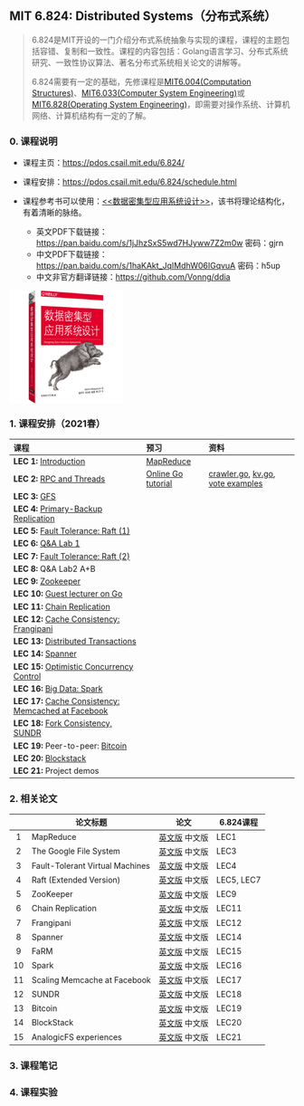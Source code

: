 ## MIT 6.824: Distributed Systems（分布式系统）
> 6.824是MIT开设的一门介绍分布式系统抽象与实现的课程，课程的主题包括容错、复制和一致性。课程的内容包括：Golang语言学习、分布式系统研究、一致性协议算法、著名分布式系统相关论文的讲解等。
>
> 6.824需要有一定的基础，先修课程是[MIT6.004(Computation Structures)](https://ocw.mit.edu/courses/electrical-engineering-and-computer-science/6-004-computation-structures-spring-2017/)、[MIT6.033(Computer System Engineering)](http://web.mit.edu/6.033/www/)或[MIT6.828(Operating System Engineering)](https://pdos.csail.mit.edu/6.828/2021/)，即需要对操作系统、计算机网络、计算机结构有一定的了解。

### 0. 课程说明

- 课程主页：https://pdos.csail.mit.edu/6.824/

- 课程安排：https://pdos.csail.mit.edu/6.824/schedule.html

- 课程参考书可以使用：[<<数据密集型应用系统设计>>](https://book.douban.com/subject/30329536/)，该书将理论结构化，有着清晰的脉络。
  - 英文PDF下载链接：https://pan.baidu.com/s/1jJhzSxS5wd7HJyww7Z2m0w 密码：gjrn
  - 中文PDF下载链接：https://pan.baidu.com/s/1haKAkt_JqIMdhW06IGqvuA 密码：h5up
  - 中文非官方翻译链接：https://github.com/Vonng/ddia

<img src="./_Resources/DDIA.png" alt="DDIA" width = "200px" align=center />

### 1. 课程安排（2021春）

| 课程                                                         | 预习                                          | 资料                                                         |
| :----------------------------------------------------------- | :-------------------------------------------- | :----------------------------------------------------------- |
| **LEC 1:** [Introduction](https://pdos.csail.mit.edu/6.824/notes/l01.txt) | [MapReduce](./_Papers/MapReduce.pdf)          |                                                              |
| **LEC 2:** [RPC and Threads](https://pdos.csail.mit.edu/6.824/notes/l-rpc.txt) | [Online Go tutorial](http://tour.golang.org/) | [crawler.go](https://pdos.csail.mit.edu/6.824/notes/crawler.go), [kv.go](https://pdos.csail.mit.edu/6.824/notes/kv.go), [vote examples](./_Lectures/condvar.tar.gz) |
| **LEC 3:** [GFS](https://pdos.csail.mit.edu/6.824/notes/l-gfs.txt) |                                               |                                                              |
| **LEC 4:** [Primary-Backup Replication](https://pdos.csail.mit.edu/6.824/notes/l-vm-ft.txt) |                                               |                                                              |
| **LEC 5:** [Fault Tolerance: Raft (1)](https://pdos.csail.mit.edu/6.824/notes/l-raft.txt) |                                               |                                                              |
| **LEC 6:** [Q&A Lab 1](https://pdos.csail.mit.edu/6.824/notes/mr_solution_lecture.pdf) |                                               |                                                              |
| **LEC 7:** [Fault Tolerance: Raft (2)](https://pdos.csail.mit.edu/6.824/notes/l-raft2.txt) |                                               |                                                              |
| **LEC 8:** Q&A Lab2 A+B                                      |                                               |                                                              |
| **LEC 9:** [Zookeeper](https://pdos.csail.mit.edu/6.824/notes/l-zookeeper.txt) |                                               |                                                              |
| **LEC 10:** [Guest lecturer on Go](https://swtch.com/mit-6824-go-2021.pdf) |                                               |                                                              |
| **LEC 11:** [Chain Replication](https://pdos.csail.mit.edu/6.824/notes/l-cr.txt) |                                               |                                                              |
| **LEC 12:** [Cache Consistency: Frangipani](https://pdos.csail.mit.edu/6.824/notes/l-frangipani.txt) |                                               |                                                              |
| **LEC 13:** [Distributed Transactions](https://pdos.csail.mit.edu/6.824/notes/l-2pc.txt) |                                               |                                                              |
| **LEC 14:** [Spanner](https://pdos.csail.mit.edu/6.824/notes/l-spanner.txt) |                                               |                                                              |
| **LEC 15:** [Optimistic Concurrency Control](https://pdos.csail.mit.edu/6.824/notes/l-farm.txt) |                                               |                                                              |
| **LEC 16:** [Big Data: Spark](https://pdos.csail.mit.edu/6.824/notes/l-spark.txt) |                                               |                                                              |
| **LEC 17:** [Cache Consistency: Memcached at Facebook](https://pdos.csail.mit.edu/6.824/notes/l-memcached.txt) |                                               |                                                              |
| **LEC 18:** [Fork Consistency, SUNDR](https://pdos.csail.mit.edu/6.824/notes/l-sundr.txt) |                                               |                                                              |
| **LEC 19:** Peer-to-peer: [Bitcoin](https://pdos.csail.mit.edu/6.824/notes/l-bitcoin.txt) |                                               |                                                              |
| **LEC 20:** [Blockstack](https://pdos.csail.mit.edu/6.824/notes/l-blockstack.txt) |                                               |                                                              |
| **LEC 21:** Project demos                                    |                                               |                                                              |

### 2. 相关论文

|      | 论文标题                        |                            论文                             | 6.824课程  |
| :--: | ------------------------------- | :---------------------------------------------------------: | ---------- |
|  1   | MapReduce                       |          [英文版](./_Papers/MapReduce.pdf) 中文版           | LEC1       |
|  2   | The Google File System          |             [英文版](./_Papers/GFS.pdf) 中文版              | LEC3       |
|  3   | Fault-Tolerant Virtual Machines | [英文版](./_Papers/FaultTolerantVirtualMachines.pdf) 中文版 | LEC4       |
|  4   | Raft (Extended Version)         |        [英文版](./_Papers/Raft(Extended).pdf) 中文版        | LEC5, LEC7 |
|  5   | ZooKeeper                       |          [英文版](./_Papers/ZooKeeper.pdf) 中文版           | LEC9       |
|  6   | Chain Replication               |              [英文版](./_Papers/CR.pdf) 中文版              | LEC11      |
|  7   | Frangipani                      |          [英文版](./_Papers/Frangipani.pdf) 中文版          | LEC12      |
|  8   | Spanner                         |           [英文版](./_Papers/Spanner.pdf) 中文版            | LEC14      |
|  9   | FaRM                            |             [英文版](./_Papers/FaRM.pdf) 中文版             | LEC15      |
|  10  | Spark                           |            [英文版](./_Papers/Spark.pdf) 中文版             | LEC16      |
|  11  | Scaling Memcache at Facebook    |  [英文版](./_Papers/ScalingMemcacheAtFacebook.pdf) 中文版   | LEC17      |
|  12  | SUNDR                           |            [英文版](./_Papers/SUNDR.pdf) 中文版             | LEC18      |
|  13  | Bitcoin                         |           [英文版](./_Papers/Bitcoin.pdf) 中文版            | LEC19      |
|  14  | BlockStack                      |          [英文版](./_Papers/BlockStack.pdf) 中文版          | LEC20      |
|  15  | AnalogicFS experiences          |          [英文版](./_Papers/AnalogicFS.pdf) 中文版          | LEC21      |

### 3. 课程笔记





### 4. 课程实验



